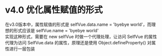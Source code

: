 # v4.0 优化属性赋值的形式
在v3.0版本中，属性赋值的形式是 selfVue.data.name = 'byebye world'，而理想的形式应该是 selfVue.name = 'byebye world'<br>
实现这种形式，需要在 new selfVue 时做一个代理处理，让访问 SelfVue 的属性代理为访问 SelfVue.data 的属性，原理还是使用 Object.defineProperty() 对属性进行一层包装

